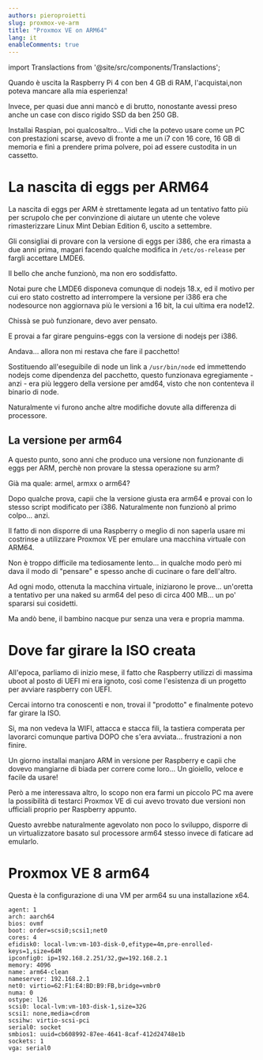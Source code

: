```yaml
---
authors: pieroproietti
slug: proxmox-ve-arm
title: "Proxmox VE on ARM64"
lang: it
enableComments: true
---
```

import Translactions from '@site/src/components/Translactions';

<Translactions />

Quando è uscita la Raspberry Pi 4 con ben 4 GB di RAM, l'acquistai,non poteva mancare alla mia esperienza!

Invece, per quasi due anni mancò e di brutto, nonostante avessi preso anche un case con disco rigido SSD da ben 250 GB.

Installai Raspian, poi qualcosaltro... Vidi che la potevo usare come un PC con prestazioni scarse, avevo di fronte a me un i7 con 16 core, 16 GB di memoria e finì a prendere prima polvere, poi ad essere custodita in un cassetto.

# La nascita di eggs per ARM64
La nascita di eggs per ARM è strettamente legata ad un tentativo fatto più per scrupolo che per convinzione di aiutare un utente che voleve rimasterizzare Linux Mint Debian Edition 6, uscito a settembre.

Gli consigliai di provare con la versione di eggs per i386, che era rimasta a due anni prima, magari facendo qualche modifica in `/etc/os-release` per fargli accettare LMDE6.

Il bello che anche funzionò, ma non ero soddisfatto. 

Notai pure che LMDE6 disponeva comunque di nodejs 18.x, ed il motivo per cui ero stato costretto ad interrompere la versione per i386 era che nodesource non aggiornava più le versioni a 16 bit, la cui ultima era node12.

Chissà se può funzionare, devo aver pensato.

E provai a far girare penguins-eggs con la versione di nodejs per i386.

Andava... allora non mi restava che fare il pacchetto!

Sostituendo all'eseguibile di node un link a `/usr/bin/node` ed immettendo nodejs come dipendenza del pacchetto, questo funzionava egregiamente - anzi - era più leggero della versione per amd64, visto che non contenteva il binario di node.

Naturalmente vi furono anche altre modifiche dovute alla differenza di processore.

## La versione per arm64
A questo punto, sono anni che produco una versione non funzionante di eggs per ARM, perchè non provare la stessa operazione su arm?

Già ma quale: armel, armxx o arm64?

Dopo qualche prova, capii che la versione giusta era arm64 e provai con lo stesso script modificato per i386. Naturalmente non funzionò al primo colpo... anzi.

Il fatto di non disporre di una Raspberry o meglio di non saperla usare mi costrinse a utilizzare Proxmox VE per emulare una macchina virtuale con ARM64.

Non è troppo difficile ma tediosamente lento... in qualche modo però mi dava il modo di "pensare" e spesso anche di cucinare o fare dell'altro.

Ad ogni modo, ottenuta la macchina virtuale, iniziarono le prove... un'oretta a tentativo per una naked su arm64 del peso di circa 400 MB... un po' spararsi sui cosidetti.

Ma andò bene, il bambino nacque pur senza una vera e propria mamma.

# Dove far girare la ISO creata
All'epoca, parliamo di inizio mese, il fatto che Raspberry utilizzi di massima uboot al posto di UEFI mi era ignoto, così come l'esistenza di un progetto per avviare raspberry con UEFI.

Cercai intorno tra conoscenti e non, trovai il "prodotto" e finalmente potevo far girare la ISO.

Si, ma non vedeva la WIFI, attacca e stacca fili, la tastiera comperata per lavorarci comunque partiva DOPO che s'era avviata... frustrazioni a non finire.

Un giorno installai manjaro ARM in versione per Raspberry e capii che dovevo mangiarne di biada per correre come loro... Un gioiello, veloce e facile da usare!

Però a me interessava altro, lo scopo non era farmi un piccolo PC ma avere la possibilità di testarci Proxmox VE di cui avevo trovato due versioni non ufficiali proprio per Raspberry appunto.

Questo avrebbe naturalmente agevolato non poco lo sviluppo, disporre di un virtualizzatore basato sul processore arm64 stesso invece di faticare ad emularlo.

# Proxmox VE 8 arm64

Questa è la configurazione di una VM per arm64 su una installazione x64.

```
agent: 1
arch: aarch64
bios: ovmf
boot: order=scsi0;scsi1;net0
cores: 4
efidisk0: local-lvm:vm-103-disk-0,efitype=4m,pre-enrolled-keys=1,size=64M
ipconfig0: ip=192.168.2.251/32,gw=192.168.2.1
memory: 4096
name: arm64-clean
nameserver: 192.168.2.1
net0: virtio=62:F1:E4:BD:B9:FB,bridge=vmbr0
numa: 0
ostype: l26
scsi0: local-lvm:vm-103-disk-1,size=32G
scsi1: none,media=cdrom
scsihw: virtio-scsi-pci
serial0: socket
smbios1: uuid=cb608992-87ee-4641-8caf-412d24748e1b
sockets: 1
vga: serial0
```
